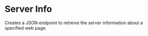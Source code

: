# Server Info

Creates a JSON endpoint to retreive the server information about a specified web page.
